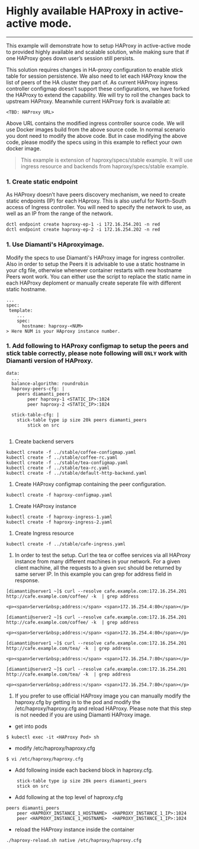 # Highly available HAProxy in active-active mode.

***

This example will demonstrate how to setup HAProxy in active-active mode to provided highly available and scalable solution, while making sure that if one HAProxy goes down user’s session still persists.

This solution requires changes in HA-proxy configuration to enable stick table for session persistence. We also need to let each HAProxy know the list of peers of the HA cluster they part of. As current HAProxy ingress controller configmap doesn’t support these configurations, we have forked the HAProxy to extend the capability. We will try to roll the changes back to upstream HAProxy. Meanwhile current HAProxy fork is available at:

```
<TBD: HAProxy URL>
```

Above URL contains the modified ingress controller source code. We will use Docker images build from the above source code. In normal scenario you dont need to modify the above code. But in case modifying the above code, please modify the specs using in this example to reflect your own docker image.  


> This example is extension of haproxy/specs/stable example. It will use ingress resource and backends from haproxy/specs/stable example. 


### 1. Create static endpoint

As HAProxy doesn’t have peers discovery mechanism, we need to create static endpoints (IP) for each HAproxy. This is also useful for North-South access of Ingress controller. You will need to specify the network to use, as well as an IP from the range of the network. 
```
dctl endpoint create haproxy-ep-1 -i 172.16.254.201 -n red
dctl endpoint create haproxy-ep-2 -i 172.16.254.202 -n red
```

### 1. Use Diamanti's HAproxyimage.
Modify the specs to use Diamanti's HAProxy image for ingress controller. Also in order to setup the Peers it is advisable to use a static hostname in your cfg file, otherwise whenever container restarts with new hostname Peers wont work. You can either use the script to replace the static name in each HAProxy deploment or manually create seperate file with different static hostname.
```
...
spec:
 template:
    ...
    spec:
      hostname: haproxy-<NUM>
> Here NUM is your HAproxy instance number.
```


### 1. Add following to HAProxy configmap to setup the peers and stick table correctly, please note following will `ONLY` work with Diamanti version of HAProxy.
```
data:
  ...
  balance-algorithm: roundrobin
  haproxy-peers-cfg: |
    peers diamanti_peers
        peer haproxy-1 <STATIC_IP>:1024
        peer haproxy-2 <STATIC_IP>:1024

  stick-table-cfg: |
    stick-table type ip size 20k peers diamanti_peers
        stick on src


````

1. Create backend servers
```
kubectl create -f ../stable/coffee-configmap.yaml
kubectl create -f ../stable/coffee-rc.yaml
kubectl create -f ../stable/tea-configmap.yaml
kubectl create -f ../stable/tea-rc.yaml
kubectl create -f ../stable/default-http-backend.yaml
```


1. Create HAProxy configmap containing the peer configuration.
```
kubectl create -f haproxy-configmap.yaml
```

1. Create HAProxy instance
```
kubectl create -f haproxy-ingress-1.yaml
kubectl create -f haproxy-ingress-2.yaml
```

1. Create Ingress resource
```
kubectl create -f ../stable/cafe-ingress.yaml
```


1. In order to test the setup. Curl the tea or coffee services via all HAProxy instance from many different machines in your network. For a given client machine, all the requests to a given svc should be returned by same server IP. In this example you can grep for address field in response.

```
[diamanti@server1 ~]$ curl --resolve cafe.example.com:172.16.254.201 http://cafe.example.com/coffee/ -k  | grep address

<p><span>Server&nbsp;address:</span> <span>172.16.254.4:80</span></p>

[diamanti@server2 ~]$ curl --resolve cafe.example.com:172.16.254.201 http://cafe.example.com/coffee/ -k  | grep address

<p><span>Server&nbsp;address:</span> <span>172.16.254.4:80</span></p>

[diamanti@server1 ~]$ curl --resolve cafe.example.com:172.16.254.201 http://cafe.example.com/tea/ -k  | grep address

<p><span>Server&nbsp;address:</span> <span>172.16.254.7:80</span></p>

[diamanti@server2 ~]$ curl --resolve cafe.example.com:172.16.254.201 http://cafe.example.com/tea/ -k  | grep address

<p><span>Server&nbsp;address:</span> <span>172.16.254.7:80</span></p>
```



1. If you prefer to use official HAProxy image you can manually modify the haproxy.cfg by getting in to the pod and modify the /etc/haproxy/haproxy.cfg and reload HAProxy. Please note that this step is not needed if you are using Diamanti HAProxy image.
* get into pods
```
$ kubectl exec -it <HAProxy Pod> sh
```

* modify /etc/haproxy/haproxy.cfg
```
$ vi /etc/haproxy/haproxy.cfg
```
* Add following inside each backend block in haproxy.cfg.
```
    stick-table type ip size 20k peers diamanti_peers
    stick on src
```
* Add following at the top level of haproxy.cfg
```
peers diamanti_peers
    peer <HAPROXY_INSTANCE_1_HOSTNAME>  <HAPROXY_INSTANCE_1_IP>:1024
    peer <HAPROXY_INSTANCE_1_HOSTNAME>  <HAPROXY_INSTANCE_1_IP>:1024
```
* reload the HAProxy instance inside the container
```
./haproxy-reload.sh native /etc/haproxy/haproxy.cfg
```
